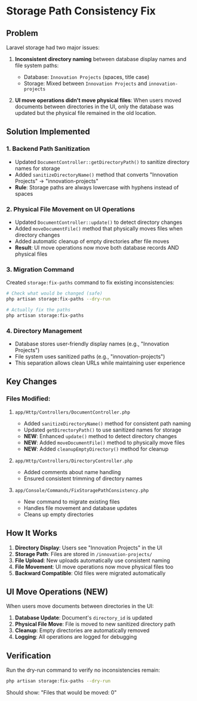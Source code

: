 # Storage Path Consistency Fix

## Problem
Laravel storage had two major issues:
1. **Inconsistent directory naming** between database display names and file system paths:
   - Database: `Innovation Projects` (spaces, title case)
   - Storage: Mixed between `Innovation Projects` and `innovation-projects`

2. **UI move operations didn't move physical files**: When users moved documents between directories in the UI, only the database was updated but the physical file remained in the old location.

## Solution Implemented

### 1. Backend Path Sanitization
- Updated `DocumentController::getDirectoryPath()` to sanitize directory names for storage
- Added `sanitizeDirectoryName()` method that converts "Innovation Projects" → "innovation-projects"
- **Rule**: Storage paths are always lowercase with hyphens instead of spaces

### 2. Physical File Movement on UI Operations
- Updated `DocumentController::update()` to detect directory changes
- Added `moveDocumentFile()` method that physically moves files when directory changes
- Added automatic cleanup of empty directories after file moves
- **Result**: UI move operations now move both database records AND physical files

### 3. Migration Command
Created `storage:fix-paths` command to fix existing inconsistencies:

```bash
# Check what would be changed (safe)
php artisan storage:fix-paths --dry-run

# Actually fix the paths
php artisan storage:fix-paths
```

### 4. Directory Management
- Database stores user-friendly display names (e.g., "Innovation Projects")
- File system uses sanitized paths (e.g., "innovation-projects")
- This separation allows clean URLs while maintaining user experience

## Key Changes

### Files Modified:
1. `app/Http/Controllers/DocumentController.php`
   - Added `sanitizeDirectoryName()` method for consistent path naming
   - Updated `getDirectoryPath()` to use sanitized names for storage
   - **NEW**: Enhanced `update()` method to detect directory changes
   - **NEW**: Added `moveDocumentFile()` method to physically move files
   - **NEW**: Added `cleanupEmptyDirectory()` method for cleanup

2. `app/Http/Controllers/DirectoryController.php`
   - Added comments about name handling
   - Ensured consistent trimming of directory names

3. `app/Console/Commands/FixStoragePathConsistency.php`
   - New command to migrate existing files
   - Handles file movement and database updates
   - Cleans up empty directories

## How It Works

1. **Directory Display**: Users see "Innovation Projects" in the UI
2. **Storage Path**: Files are stored in `/innovation-projects/`
3. **File Upload**: New uploads automatically use consistent naming
4. **File Movement**: UI move operations now move physical files too
5. **Backward Compatible**: Old files were migrated automatically

## UI Move Operations (NEW)
When users move documents between directories in the UI:
1. **Database Update**: Document's `directory_id` is updated
2. **Physical File Move**: File is moved to new sanitized directory path
3. **Cleanup**: Empty directories are automatically removed
4. **Logging**: All operations are logged for debugging

## Verification
Run the dry-run command to verify no inconsistencies remain:
```bash
php artisan storage:fix-paths --dry-run
```

Should show: "Files that would be moved: 0"